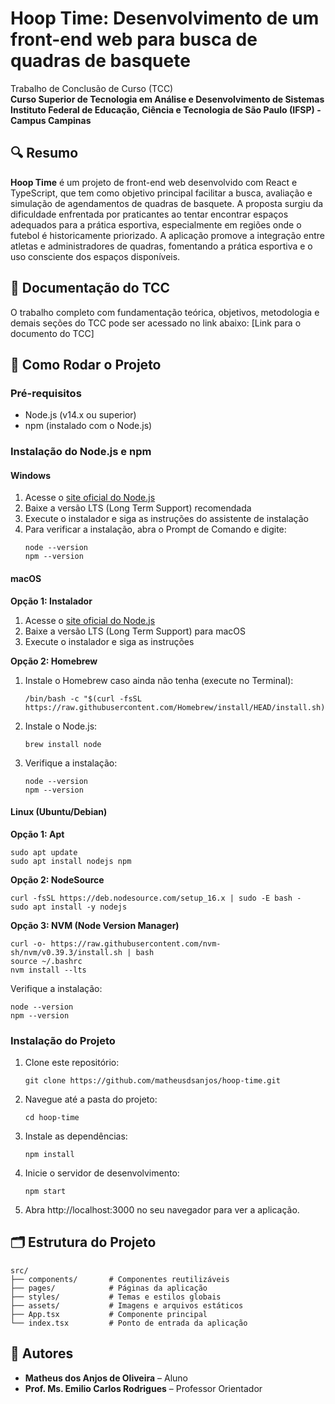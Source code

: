 # Hoop Time: Desenvolvimento de um front-end web para busca de quadras de basquete

Trabalho de Conclusão de Curso (TCC)  
**Curso Superior de Tecnologia em Análise e Desenvolvimento de Sistemas**  
**Instituto Federal de Educação, Ciência e Tecnologia de São Paulo (IFSP) - Campus Campinas**

## 🔍 Resumo

**Hoop Time** é um projeto de front-end web desenvolvido com React e TypeScript, que tem como objetivo principal facilitar a busca, avaliação e simulação de agendamentos de quadras de basquete. A proposta surgiu da dificuldade enfrentada por praticantes ao tentar encontrar espaços adequados para a prática esportiva, especialmente em regiões onde o futebol é historicamente priorizado. A aplicação promove a integração entre atletas e administradores de quadras, fomentando a prática esportiva e o uso consciente dos espaços disponíveis.

## 📄 Documentação do TCC

O trabalho completo com fundamentação teórica, objetivos, metodologia e demais seções do TCC pode ser acessado no link abaixo:
[Link para o documento do TCC]

## 🚀 Como Rodar o Projeto

### Pré-requisitos

* Node.js (v14.x ou superior)
* npm (instalado com o Node.js)

### Instalação do Node.js e npm

#### Windows
1. Acesse o [site oficial do Node.js](https://nodejs.org/)
2. Baixe a versão LTS (Long Term Support) recomendada
3. Execute o instalador e siga as instruções do assistente de instalação
4. Para verificar a instalação, abra o Prompt de Comando e digite:
   ```
   node --version
   npm --version
   ```

#### macOS
**Opção 1: Instalador**
1. Acesse o [site oficial do Node.js](https://nodejs.org/)
2. Baixe a versão LTS (Long Term Support) para macOS
3. Execute o instalador e siga as instruções

**Opção 2: Homebrew**
1. Instale o Homebrew caso ainda não tenha (execute no Terminal):
   ```
   /bin/bash -c "$(curl -fsSL https://raw.githubusercontent.com/Homebrew/install/HEAD/install.sh)"
   ```
2. Instale o Node.js:
   ```
   brew install node
   ```
3. Verifique a instalação:
   ```
   node --version
   npm --version
   ```

#### Linux (Ubuntu/Debian)
**Opção 1: Apt**
```
sudo apt update
sudo apt install nodejs npm
```

**Opção 2: NodeSource**
```
curl -fsSL https://deb.nodesource.com/setup_16.x | sudo -E bash -
sudo apt install -y nodejs
```

**Opção 3: NVM (Node Version Manager)**
```
curl -o- https://raw.githubusercontent.com/nvm-sh/nvm/v0.39.3/install.sh | bash
source ~/.bashrc
nvm install --lts
```

Verifique a instalação:
```
node --version
npm --version
```

### Instalação do Projeto

1. Clone este repositório:
   ```
   git clone https://github.com/matheusdsanjos/hoop-time.git
   ```

2. Navegue até a pasta do projeto:
   ```
   cd hoop-time
   ```

3. Instale as dependências:
   ```
   npm install
   ```

4. Inicie o servidor de desenvolvimento:
   ```
   npm start
   ```

5. Abra http://localhost:3000 no seu navegador para ver a aplicação.

## 🗂️ Estrutura do Projeto

```
src/
├── components/       # Componentes reutilizáveis
├── pages/            # Páginas da aplicação
├── styles/           # Temas e estilos globais
├── assets/           # Imagens e arquivos estáticos
├── App.tsx           # Componente principal
└── index.tsx         # Ponto de entrada da aplicação
```

## 👥 Autores

* **Matheus dos Anjos de Oliveira** – Aluno
* **Prof. Ms. Emilio Carlos Rodrigues** – Professor Orientador
